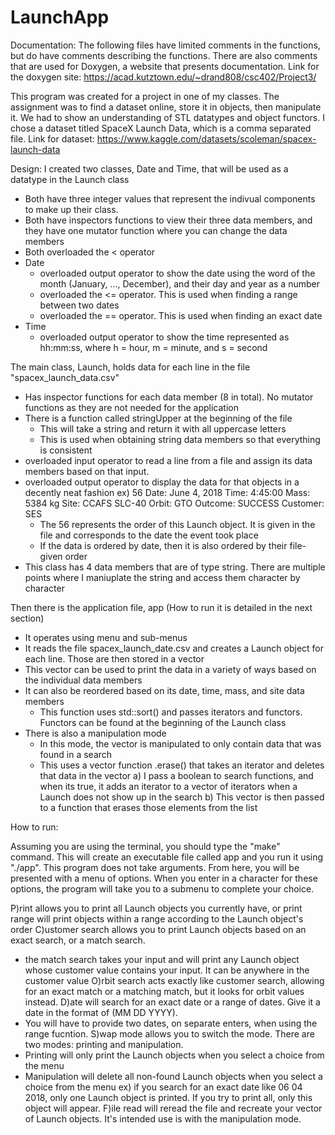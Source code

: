 # LaunchApp

Documentation:
The following files have limited comments in the functions, but do have comments describing the functions. There are also comments that are used for Doxygen, a website that presents documentation.
Link for the doxygen site: https://acad.kutztown.edu/~drand808/csc402/Project3/

This program was created for a project in one of my classes. The assignment was to find a dataset online, store it in objects, then manipulate it. 
We had to show an understanding of STL datatypes and object functors.
I chose a dataset titled SpaceX Launch Data, which is a comma separated file.
Link for dataset: https://www.kaggle.com/datasets/scoleman/spacex-launch-data

Design:
I created two classes, Date and Time, that will be used as a datatype in the Launch class
  - Both have three integer values that represent the indivual components to make up their class.
  - Both have inspectors functions to view their three data members, and they have one mutator function where you can change the data members
  - Both overloaded the < operator 
  - Date
    * overloaded output operator to show the date using the word of the month (January, ..., December), and their day and year as a number
    * overloaded the <= operator. This is used when finding a range between two dates
    * overloaded the == operator. This is used when finding an exact date
  - Time
    * overloaded output operator to show the time represented as hh:mm:ss, where h = hour, m = minute, and s = second
 
The main class, Launch, holds data for each line in the file "spacex_launch_data.csv"
  - Has inspector functions for each data member (8 in total). No mutator functions as they are not needed for the application
  - There is a function called stringUpper at the beginning of the file
    * This will take a string and return it with all uppercase letters
    * This is used when obtaining string data members so that everything is consistent
  - overloaded input operator to read a line from a file and assign its data members based on that input.
  - overloaded output operator to display the data for that objects in a decently neat fashion
    ex) 56
	  Date: June 4, 2018
	  Time: 4:45:00
	  Mass: 5384 kg
	  Site: CCAFS SLC-40        Orbit:  GTO                 Outcome: SUCCESS
        Customer: SES
    * The 56 represents the order of this Launch object. It is given in the file and corresponds to the date the event took place
    * If the data is ordered by date, then it is also ordered by their file-given order
  - This class has 4 data members that are of type string. There are multiple points where I maniuplate the string and access them character by character

Then there is the application file, app (How to run it is detailed in the next section)
  - It operates using menu and sub-menus
  - It reads the file spacex_launch_date.csv and creates a Launch object for each line. Those are then stored in a vector
  - This vector can be used to print the data in a variety of ways based on the individual data members
  - It can also be reordered based on its date, time, mass, and site data members
    * This function uses std::sort() and passes iterators and functors. Functors can be found at the beginning of the Launch class
  - There is also a manipulation mode
    * In this mode, the vector is manipulated to only contain data that was found in a search
    * This uses a vector function .erase() that takes an iterator and deletes that data in the vector
      a) I pass a boolean to search functions, and when its true, it adds an iterator to a vector of iterators when a Launch does not show up in the search
      b) This vector is then passed to a function that erases those elements from the list

How to run:

Assuming you are using the terminal, you should type the "make" command. This will create an executable file called app and you run it using "./app". This program does not take arguments.
From here, you will be presented with a menu of options. When you enter in a character for these options, the program will take you to a submenu to complete your choice.

P)rint allows you to print all Launch objects you currently have, or print range will print objects within a range according to the Launch object's order
C)ustomer search allows you to print Launch objects based on an exact search, or a match search.
  - the match search takes your input and will print any Launch object whose customer value contains your input. It can be anywhere in the customer value
O)rbit search acts exactly like customer search, allowing for an exact match or a matching match, but it looks for orbit values instead.
D)ate will search for an exact date or a range of dates. Give it a date in the format of (MM DD YYYY). 
  - You will have to provide two dates, on separate enters, when using the range fucntion.
S)wap mode allows you to switch the mode. There are two modes: printing and manipulation.
  - Printing will only print the Launch objects when you select a choice from the menu
  - Manipulation will delete all non-found Launch objects when you select a choice from the menu
    ex) if you search for an exact date like 06 04 2018, only one Launch object is printed. If you try to print all, only this object will appear.
F)ile read will reread the file and recreate your vector of Launch objects. It's intended use is with the manipulation mode.
